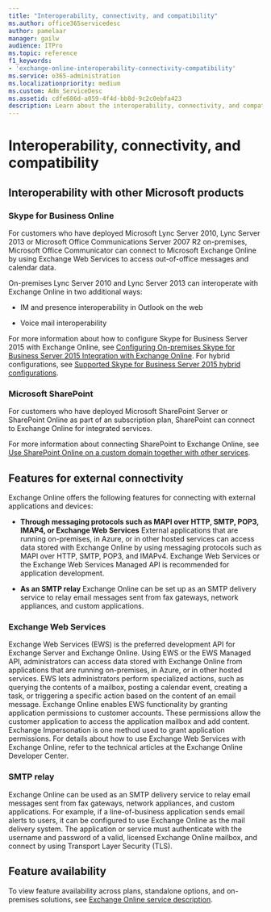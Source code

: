 ```yaml
---
title: "Interoperability, connectivity, and compatibility"
ms.author: office365servicedesc
author: pamelaar
manager: gailw
audience: ITPro
ms.topic: reference
f1_keywords:
- 'exchange-online-interoperability-connectivity-compatibility'
ms.service: o365-administration
ms.localizationpriority: medium
ms.custom: Adm_ServiceDesc
ms.assetid: cdfe686d-a059-4f4d-bb8d-9c2c0ebfa423
description: Learn about the interoperability, connectivity, and compatibility between Microsoft products.
---
```


# Interoperability, connectivity, and compatibility

## Interoperability with other Microsoft products

### Skype for Business Online

For customers who have deployed Microsoft Lync Server 2010, Lync Server 2013 or Microsoft Office Communications Server 2007 R2 on-premises, Microsoft Office Communicator can connect to Microsoft Exchange Online by using Exchange Web Services to access out-of-office messages and calendar data.
  
On-premises Lync Server 2010 and Lync Server 2013 can interoperate with Exchange Online in two additional ways:
  
- IM and presence interoperability in Outlook on the web
    
- Voice mail interoperability
    
For more information about how to configure Skype for Business Server 2015 with Exchange Online, see [Configuring On-premises Skype for Business Server 2015 Integration with Exchange Online](/skypeforbusiness/deploy/integrate-with-exchange-server/outlook-web-app). For hybrid configurations, see [Supported Skype for Business Server 2015 hybrid configurations](/skypeforbusiness/skype-for-business-hybrid-solutions/integration-with-exchange-and-sharepoint).
  
### Microsoft SharePoint

For customers who have deployed Microsoft SharePoint Server or SharePoint Online as part of an subscription plan, SharePoint can connect to Exchange Online for integrated services.
  
For more information about connecting SharePoint to Exchange Online, see [Use SharePoint Online on a custom domain together with other services](https://go.microsoft.com/fwlink/?LinkId=271805).
  
## Features for external connectivity

Exchange Online offers the following features for connecting with external applications and devices:
  
- **Through messaging protocols such as MAPI over HTTP, SMTP, POP3, IMAP4, or Exchange Web Services** External applications that are running on-premises, in Azure, or in other hosted services can access data stored with Exchange Online by using messaging protocols such as MAPI over HTTP, SMTP, POP3, and IMAPv4. Exchange Web Services or the Exchange Web Services Managed API is recommended for application development. 
    
- **As an SMTP relay** Exchange Online can be set up as an SMTP delivery service to relay email messages sent from fax gateways, network appliances, and custom applications. 
    
### Exchange Web Services

Exchange Web Services (EWS) is the preferred development API for Exchange Server and Exchange Online. Using EWS or the EWS Managed API, administrators can access data stored with Exchange Online from applications that are running on-premises, in Azure, or in other hosted services. EWS lets administrators perform specialized actions, such as querying the contents of a mailbox, posting a calendar event, creating a task, or triggering a specific action based on the content of an email message. Exchange Online enables EWS functionality by granting application permissions to customer accounts. These permissions allow the customer application to access the application mailbox and add content. Exchange Impersonation is one method used to grant application permissions. For details about how to use Exchange Web Services with Exchange Online, refer to the technical articles at the Exchange Online Developer Center.
  
### SMTP relay

Exchange Online can be used as an SMTP delivery service to relay email messages sent from fax gateways, network appliances, and custom applications. For example, if a line-of-business application sends email alerts to users, it can be configured to use Exchange Online as the mail delivery system. The application or service must authenticate with the username and password of a valid, licensed Exchange Online mailbox, and connect by using Transport Layer Security (TLS).
  
## Feature availability

To view feature availability across plans, standalone options, and on-premises solutions, see [Exchange Online service description](exchange-online-service-description.md).
